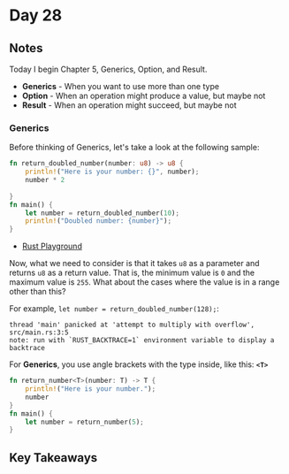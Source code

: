 # Day 28

## Notes

Today I begin Chapter 5, Generics, Option, and Result.

- **Generics** - When you want to use more than one type
- **Option** - When an operation might produce a value, but maybe not
- **Result** - When an operation might succeed, but maybe not

### Generics

Before thinking of Generics, let's take a look at the following sample:

```rust
fn return_doubled_number(number: u8) -> u8 {
    println!("Here is your number: {}", number);
    number * 2
    
}
fn main() {
    let number = return_doubled_number(10);
    println!("Doubled number: {number}");
}
```

- [Rust Playground](https://play.rust-lang.org/?version=stable&mode=debug&edition=2021&gist=6c6fdb864af121d46f6e2be9103ef279)

Now, what we need to consider is that it takes `u8` as a parameter and returns `u8` as a return value.
That is, the minimum value is `0` and the maximum value is `255`. What about the cases where the value is in a range other than this?

For example, `let number = return_doubled_number(128);`:

```shell
thread 'main' panicked at 'attempt to multiply with overflow', src/main.rs:3:5
note: run with `RUST_BACKTRACE=1` environment variable to display a backtrace
```

For **Generics**, you use angle brackets with the type inside, like this: **`<T>`**

```rust
fn return_number<T>(number: T) -> T {
    println!("Here is your number.");
    number
}
fn main() {
    let number = return_number(5);
}
```

## Key Takeaways
